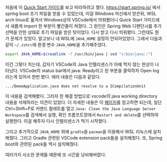 처음에 이 [Quick Start 가이드](https://spring.io/quickstart)를 보고 따라하려고 했다. https://start.spring.io/ 에서 spring boot 초기 파일을 받을 수 있었는데, 이걸 Windows 머신에서 받은뒤, WSL arch linux로 옮겨서 Windows상의 VSCode에서 띄워봤더니 Quick Start 가이드에서 새롭게 import 한 부분이 빨간줄이 쳐졌다. 그 원인은 Spring Web 디펜던시를 추가 선택을 안한 상태로 초기 파일을 받은 탓이었다.
다시 받고 다시 띄워봤다. 그런데도 뭔가 문제가 있었다. 알고보니 내 WSL에 `JAVA_HOME` 설정이 안되어있었다. 그래서 다음과 같이 `~/.zshrc`에 환경 변수 `JAVA_HOME`을 추가해주었다.
```bash
export JAVA_HOME=$(readlink -f /usr/bin/java | sed "s:bin/java::")
```

이건 그렇다 치는데, 갑자기 VSCode의 Java 인텔리센스가 아예 먹지 않는 현상이 나타났다. VSCode의 status bar에서 java: Ready라고 된 부분을 클릭하자 Open log 라는게 있어서 한번 봤다. 에러 내용은 다음과 같았다.
```
.../DemoApplication.java does not resolve to a ICompilationUnit
```
이 내용을 검색해봤다. 그러자 한 해결 방법으로 vscode의 java working directory 내용을 삭제하라는 의견이 있었다. 더 자세한 내용은 이 [페이지](https://github.com/redhat-developer/vscode-java/wiki/Troubleshooting#clean-the-workspace-directory)를 참고하면 되는데, 일단 Ctrl+Shift+P로 커맨드 팔레트를 열고 `Java: Clean the Java Language Server Workspace`를 검색해서 실행, 확인 프롬프트창에서 `Restart and delete`를 선택하여 실행한다.
이걸 해주자 다시 인텔리센스가 먹기 시작했다.

그리고 추가적으로 `JAVA_HOME` 외에 `gradle`을 `pacman`을 이용해서 WSL 리눅스에 설치해줬다.
그리고 Gradle 관련된 VSCode extension pack들을 설치해줬다. 또, Spring boot와 관련된 pack들 역시 설치해줬다.

여러가지 사소한 문제들 때문에 또 시간을 낭비해버렸다.